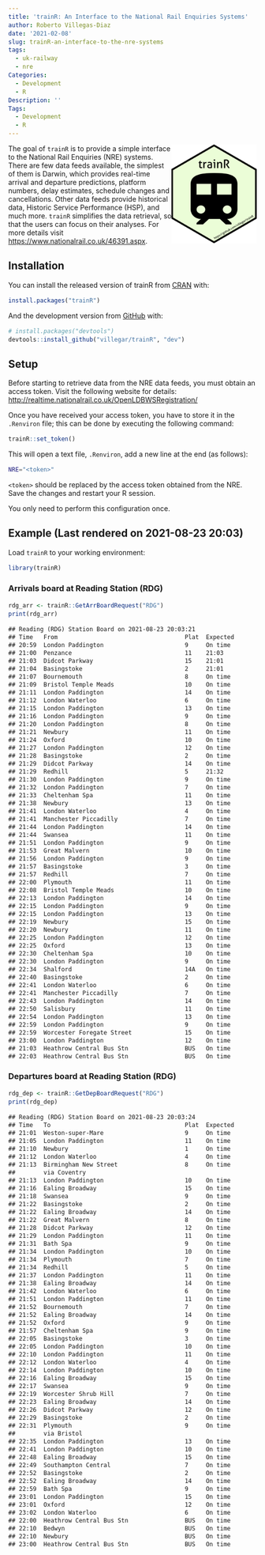 ```yaml
---
title: 'trainR: An Interface to the National Rail Enquiries Systems'
author: Roberto Villegas-Diaz
date: '2021-02-08'
slug: trainR-an-interface-to-the-nre-systems
tags:
  - uk-railway
  - nre
Categories:
  - Development
  - R
Description: ''
Tags:
  - Development
  - R
---
```


<img src="https://raw.githubusercontent.com/villegar/trainR/main/inst/images/logo.png" alt="logo" align="right" height=200px/>

The goal of `trainR` is to provide a simple interface to the 
National Rail Enquiries (NRE) systems. There are few data feeds 
available, the simplest of them is Darwin, which provides real-time 
arrival and departure predictions, platform numbers, delay estimates, 
schedule changes and cancellations. Other data feeds provide historical 
data, Historic Service Performance (HSP), and much more. `trainR` 
simplifies the data retrieval, so that the users can focus on their 
analyses. For more details visit 
https://www.nationalrail.co.uk/46391.aspx.

## Installation

You can install the released version of trainR from [CRAN](https://CRAN.R-project.org) with:

``` r
install.packages("trainR")
```

And the development version from [GitHub](https://github.com/) with:

``` r
# install.packages("devtools")
devtools::install_github("villegar/trainR", "dev")
```

## Setup
Before starting to retrieve data from the NRE data feeds, you must obtain an access token. 
Visit the following website for details: http://realtime.nationalrail.co.uk/OpenLDBWSRegistration/

Once you have received your access token, you have to store it in the `.Renviron` file; this can be 
done by executing the following command:


```r
trainR::set_token()
```

This will open a text file, `.Renviron`, add a new line at the end (as follows):

```bash
NRE="<token>"
```

`<token>` should be replaced by the access token obtained from the NRE. Save the changes and restart 
your R session.

You only need to perform this configuration once.

## Example (Last rendered on 2021-08-23 20:03)

Load `trainR` to your working environment:

```r
library(trainR)
```

### Arrivals board at Reading Station (RDG)


```r
rdg_arr <- trainR::GetArrBoardRequest("RDG")
print(rdg_arr)
```

```
## Reading (RDG) Station Board on 2021-08-23 20:03:21
## Time   From                                    Plat  Expected
## 20:59  London Paddington                       9     On time
## 21:00  Penzance                                11    21:03
## 21:03  Didcot Parkway                          15    21:01
## 21:04  Basingstoke                             2     21:01
## 21:07  Bournemouth                             8     On time
## 21:09  Bristol Temple Meads                    10    On time
## 21:11  London Paddington                       14    On time
## 21:12  London Waterloo                         6     On time
## 21:15  London Paddington                       13    On time
## 21:16  London Paddington                       9     On time
## 21:20  London Paddington                       8     On time
## 21:21  Newbury                                 11    On time
## 21:24  Oxford                                  10    On time
## 21:27  London Paddington                       12    On time
## 21:28  Basingstoke                             2     On time
## 21:29  Didcot Parkway                          14    On time
## 21:29  Redhill                                 5     21:32
## 21:30  London Paddington                       9     On time
## 21:32  London Paddington                       7     On time
## 21:33  Cheltenham Spa                          11    On time
## 21:38  Newbury                                 13    On time
## 21:41  London Waterloo                         4     On time
## 21:41  Manchester Piccadilly                   7     On time
## 21:44  London Paddington                       14    On time
## 21:44  Swansea                                 11    On time
## 21:51  London Paddington                       9     On time
## 21:53  Great Malvern                           10    On time
## 21:56  London Paddington                       9     On time
## 21:57  Basingstoke                             3     On time
## 21:57  Redhill                                 7     On time
## 22:00  Plymouth                                11    On time
## 22:08  Bristol Temple Meads                    10    On time
## 22:13  London Paddington                       14    On time
## 22:15  London Paddington                       9     On time
## 22:15  London Paddington                       13    On time
## 22:19  Newbury                                 15    On time
## 22:20  Newbury                                 11    On time
## 22:25  London Paddington                       12    On time
## 22:25  Oxford                                  13    On time
## 22:30  Cheltenham Spa                          10    On time
## 22:30  London Paddington                       9     On time
## 22:34  Shalford                                14A   On time
## 22:40  Basingstoke                             2     On time
## 22:41  London Waterloo                         6     On time
## 22:41  Manchester Piccadilly                   7     On time
## 22:43  London Paddington                       14    On time
## 22:50  Salisbury                               11    On time
## 22:54  London Paddington                       13    On time
## 22:59  London Paddington                       9     On time
## 22:59  Worcester Foregate Street               15    On time
## 23:00  London Paddington                       12    On time
## 21:03  Heathrow Central Bus Stn                BUS   On time
## 22:03  Heathrow Central Bus Stn                BUS   On time
```

### Departures board at Reading Station (RDG)


```r
rdg_dep <- trainR::GetDepBoardRequest("RDG")
print(rdg_dep)
```

```
## Reading (RDG) Station Board on 2021-08-23 20:03:24
## Time   To                                      Plat  Expected
## 21:01  Weston-super-Mare                       9     On time
## 21:05  London Paddington                       11    On time
## 21:10  Newbury                                 1     On time
## 21:12  London Waterloo                         4     On time
## 21:13  Birmingham New Street                   8     On time
##        via Coventry                            
## 21:13  London Paddington                       10    On time
## 21:16  Ealing Broadway                         15    On time
## 21:18  Swansea                                 9     On time
## 21:22  Basingstoke                             2     On time
## 21:22  Ealing Broadway                         14    On time
## 21:22  Great Malvern                           8     On time
## 21:28  Didcot Parkway                          12    On time
## 21:29  London Paddington                       11    On time
## 21:31  Bath Spa                                9     On time
## 21:34  London Paddington                       10    On time
## 21:34  Plymouth                                7     On time
## 21:34  Redhill                                 5     On time
## 21:37  London Paddington                       11    On time
## 21:38  Ealing Broadway                         14    On time
## 21:42  London Waterloo                         6     On time
## 21:51  London Paddington                       11    On time
## 21:52  Bournemouth                             7     On time
## 21:52  Ealing Broadway                         14    On time
## 21:52  Oxford                                  9     On time
## 21:57  Cheltenham Spa                          9     On time
## 22:05  Basingstoke                             3     On time
## 22:05  London Paddington                       10    On time
## 22:10  London Paddington                       11    On time
## 22:12  London Waterloo                         4     On time
## 22:14  London Paddington                       10    On time
## 22:16  Ealing Broadway                         15    On time
## 22:17  Swansea                                 9     On time
## 22:19  Worcester Shrub Hill                    7     On time
## 22:23  Ealing Broadway                         14    On time
## 22:26  Didcot Parkway                          12    On time
## 22:29  Basingstoke                             2     On time
## 22:31  Plymouth                                9     On time
##        via Bristol                             
## 22:35  London Paddington                       13    On time
## 22:41  London Paddington                       10    On time
## 22:48  Ealing Broadway                         15    On time
## 22:49  Southampton Central                     7     On time
## 22:52  Basingstoke                             2     On time
## 22:52  Ealing Broadway                         14    On time
## 22:59  Bath Spa                                9     On time
## 23:01  London Paddington                       15    On time
## 23:01  Oxford                                  12    On time
## 23:02  London Waterloo                         6     On time
## 22:00  Heathrow Central Bus Stn                BUS   On time
## 22:10  Bedwyn                                  BUS   On time
## 22:10  Newbury                                 BUS   On time
## 23:00  Heathrow Central Bus Stn                BUS   On time
```
